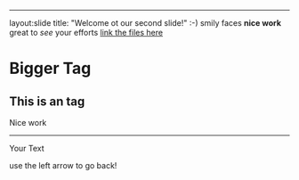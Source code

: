 ___

layout:slide
title: "Welcome ot our second slide!"
:-) smily faces  **nice work** great to *see* your efforts 
[link the files here](www.google.com)
# Bigger Tag
## This is an tag 
Nice work
___

Your Text

use the left arrow to go back!
